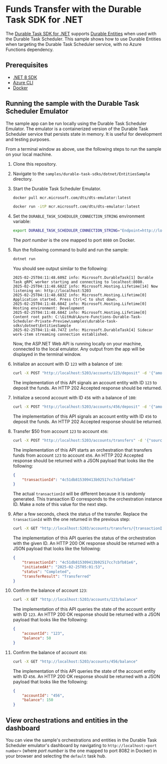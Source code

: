 # Funds Transfer with the Durable Task SDK for .NET

The [Durable Task SDK for .NET](https://github.com/microsoft/durabletask-dotnet) supports [Durable Entities](https://learn.microsoft.com/azure/azure-functions/durable/durable-functions-entities) when used with the Durable Task Scheduler. This sample shows how to use Durable Entities when targeting the Durable Task Scheduler service, with no Azure Functions dependency.

## Prerequisites

- [.NET 8 SDK](https://dotnet.microsoft.com/download/dotnet/8.0)
- [Azure CLI](https://docs.microsoft.com/cli/azure/install-azure-cli)
- [Docker](https://www.docker.com/get-started)

## Running the sample with the Durable Task Scheduler Emulator

The sample app can be run locally using the Durable Task Scheduler Emulator. The emulator is a containerized version of the Durable Task Scheduler service that persists state in memory. It is useful for development and testing purposes.

From a terminal window as above, use the following steps to run the sample on your local machine.

1. Clone this repository.

1. Navigate to the `samples/durable-task-sdks/dotnet/EntitiesSample` directory.

1. Start the Durable Task Scheduler Emulator.

    ```bash
    docker pull mcr.microsoft.com/dts/dts-emulator:latest
    ```

    ```bash
    docker run -itP mcr.microsoft.com/dts/dts-emulator:latest
    ```

1. Set the `DURABLE_TASK_SCHEDULER_CONNECTION_STRING` environment variable:

    ```bash
    export DURABLE_TASK_SCHEDULER_CONNECTION_STRING="Endpoint=http://localhost:<port number>;TaskHub=default;Authentication=None"
    ```

    The *port number* is the one mapped to port `8080` on Docker. 

1. Run the following command to build and run the sample:

    ```bash
    dotnet run
    ```

    You should see output similar to the following:

    ```plaintext
    2025-02-25T04:11:48.609Z info: Microsoft.DurableTask[1] Durable Task gRPC worker starting and connecting to localhost:8080.
    2025-02-25T04:11:48.682Z info: Microsoft.Hosting.Lifetime[14] Now listening on: http://localhost:5203
    2025-02-25T04:11:48.683Z info: Microsoft.Hosting.Lifetime[0] Application started. Press Ctrl+C to shut down.
    2025-02-25T04:11:48.684Z info: Microsoft.Hosting.Lifetime[0] Hosting environment: Development
    2025-02-25T04:11:48.684Z info: Microsoft.Hosting.Lifetime[0] Content root path: C:\GitHub\Azure-Functions-Durable-Task-Scheduler-Private-Preview\samples\durable-task-sdks\dotnet\EntitiesSample
    2025-02-25T04:11:48.747Z info: Microsoft.DurableTask[4] Sidecar work-item streaming connection established.
    ```

    Now, the ASP.NET Web API is running locally on your machine, connected to the local emulator. Any output from the app will be displayed in the terminal window.

1. Initialize an account with ID `123` with a balance of `100`:

    ```bash
    curl -X POST "http://localhost:5203/accounts/123/deposit" -d '{"amount": 100}' -H "Content-Type: application/json" -i
    ```

    The implementation of this API signals an account entity with ID `123` to deposit the funds. An HTTP 202 Accepted response should be returned.

1. Initialize a second account with ID `456` with a balance of `100`:

    ```bash
    curl -X POST "http://localhost:5203/accounts/456/deposit" -d '{"amount": 100}' -H "Content-Type: application/json" -i
    ```

    The implementation of this API signals an account entity with ID `456` to deposit the funds. An HTTP 202 Accepted response should be returned.

1. Transfer $50 from account `123` to account `456`:

    ```bash
    curl -X POST "http://localhost:5203/accounts/transfers" -d '{"sourceId":"123","destinationId":"456","amount": 50}' -H "Content-Type: application/json"
    ```

    The implementation of this API starts an orchestration that transfers funds from account `123` to account `456`. An HTTP 202 Accepted response should be returned with a JSON payload that looks like the following:

    ```json
    {
        "transactionId": "4c51db815309413b92517cc7cbfb81e6"
    }
    ```

    The actual `transactionId` will be different because it is randomly generated. This transaction ID corresponds to the orchestration instance ID. Make a note of this value for the next step.

1. After a few seconds, check the status of the transfer. Replace the `transactionId` with the one returned in the previous step:

    ```bash
    curl -X GET "http://localhost:5203/accounts/transfers/{transactionId}"
    ```

    The implementation of this API queries the status of the orchestration with the given ID. An HTTP 200 OK response should be returned with a JSON payload that looks like the following:

    ```json
    {
        "transactionId": "4c51db815309413b92517cc7cbfb81e6",
        "initiatedAt": "2025-02-25T05:01:53",
        "status": "Completed",
        "transferResult": "Transferred"
    }
    ```

1. Confirm the balance of account `123`:

    ```bash
    curl -X GET "http://localhost:5203/accounts/123/balance"
    ```

    The implementation of this API queries the state of the account entity with ID `123`. An HTTP 200 OK response should be returned with a JSON payload that looks like the following:

    ```json
    {
        "accountId": "123",
        "balance": 50
    }
    ```

1. Confirm the balance of account `456`:

    ```bash
    curl -X GET "http://localhost:5203/accounts/456/balance"
    ```

    The implementation of this API queries the state of the account entity with ID `456`. An HTTP 200 OK response should be returned with a JSON payload that looks like the following:

    ```json
    {
        "accountId": "456",
        "balance": 150
    }
    ```

## View orchestrations and entities in the dashboard

You can view the sample's orchestrations and entities in the Durable Task Scheduler emulator's dashboard by navigating to `http://localhost:<port number>` (where *port number* is the one mapped to port 8082 in Docker) in your browser and selecting the `default` task hub.
